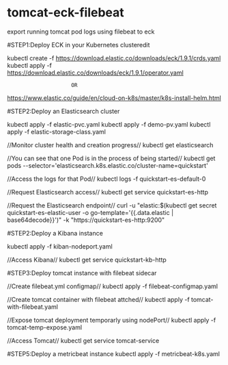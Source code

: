 # tomcat-eck-filebeat
export running tomcat pod logs using filebeat to eck

#STEP1:Deploy ECK in your Kubernetes clusteredit

kubectl create -f https://download.elastic.co/downloads/eck/1.9.1/crds.yaml
kubectl apply -f https://download.elastic.co/downloads/eck/1.9.1/operator.yaml

                         OR
 https://www.elastic.co/guide/en/cloud-on-k8s/master/k8s-install-helm.html

#STEP2:Deploy an Elasticsearch cluster

kubectl apply -f elastic-pvc.yaml
kubectl apply -f demo-pv.yaml
kubectl apply -f elastic-storage-class.yaml

//Monitor cluster health and creation progress//
kubectl get elasticsearch

//You can see that one Pod is in the process of being started//
kubectl get pods --selector='elasticsearch.k8s.elastic.co/cluster-name=quickstart'

//Access the logs for that Pod//
kubectl logs -f quickstart-es-default-0

//Request Elasticsearch access//
kubectl get service quickstart-es-http

//Request the Elasticsearch endpoint//
curl -u "elastic:$(kubectl get secret quickstart-es-elastic-user -o go-template='{{.data.elastic | base64decode}}')" -k "https://quickstart-es-http:9200"

#STEP2:Deploy a Kibana instance 

kubectl apply -f kiban-nodeport.yaml

//Access Kibana//
kubectl get service quickstart-kb-http

#STEP3:Deploy tomcat instance with filebeat sidecar

//Create filebeat.yml configmap//
kubectl apply -f filebeat-configmap.yaml

//Create tomcat container with filebeat attched//
kubectl apply -f tomcat-with-filebeat.yaml

//Expose tomcat deployment temporarly using nodePort//
kubectl apply -f tomcat-temp-expose.yaml

//Access Tomcat//
kubectl get service tomcat-service

#STEP5:Deploy a metricbeat instance
kubectl apply -f metricbeat-k8s.yaml



























